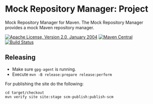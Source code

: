 # Mock Repository Manager: Project

Mock Repository Manager for Maven. The Mock Repository Manager provides a mock Maven
repository manager.
 
[![Apache License, Version 2.0, January 2004](https://img.shields.io/github/license/mojohaus/mrm.svg?label=License)](http://www.apache.org/licenses/)
[![Maven Central](https://img.shields.io/maven-central/v/org.codehaus.mojo/mrm.svg?label=Maven%20Central)](http://search.maven.org/#search%7Cga%7C1%7Cg%3A%22org.codehaus.mojo%22%20AND%20a%3A%22mrm%22)
[![Build Status](https://travis-ci.org/mojohaus/mrm.svg?brnach=master)](https://travis-ci.org/mojohaus/mrm)

## Releasing

* Make sure `gpg-agent` is running.
* Execute `mvn -B release:prepare release:perform`

For publishing the site do the following:

```
cd target/checkout
mvn verify site site:stage scm-publish:publish-scm
```

